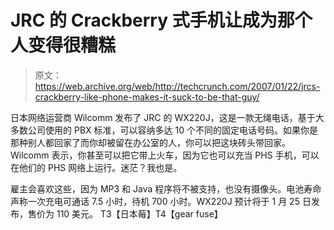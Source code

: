 # JRC 的 Crackberry 式手机让成为那个人变得很糟糕

> 原文：<https://web.archive.org/web/http://techcrunch.com/2007/01/22/jrcs-crackberry-like-phone-makes-it-suck-to-be-that-guy/>

日本网络运营商 Wilcomm 发布了 JRC 的 WX220J，这是一款无绳电话，基于大多数公司使用的 PBX 标准，可以容纳多达 10 个不同的固定电话号码。如果你是那种别人都回家了而你却被留在办公室的人，你可以把这块砖头带回家。Wilcomm 表示，你甚至可以把它带上火车，因为它也可以充当 PHS 手机，可以在他们的 PHS 网络上运行。迷茫？我也是。

雇主会喜欢这些，因为 MP3 和 Java 程序将不被支持，也没有摄像头。电池寿命声称一次充电可通话 7.5 小时，待机 700 小时。WX220J 预计将于 1 月 25 日发布，售价为 110 美元。
T3【日本莓】T4【gear fuse】